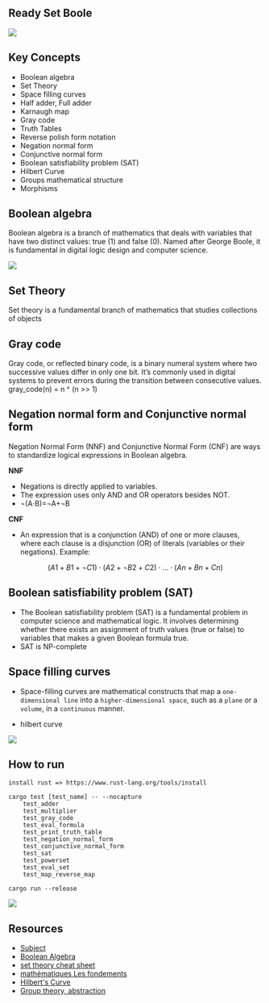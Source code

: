 ## Ready Set Boole
![](./static/3.jpg)
## Key Concepts
- Boolean algebra
- Set Theory
- Space filling curves
- Half adder, Full adder
- Karnaugh map 
- Gray code
- Truth Tables
- Reverse polish form notation
- Negation normal form
- Conjunctive normal form
- Boolean satisfiability problem (SAT)
- Hilbert Curve
- Groups mathematical structure
- Morphisms

## Boolean algebra
Boolean algebra is a branch of mathematics that deals with variables that have two distinct values: true (1) and false (0). Named after George Boole, it is fundamental in digital logic design and computer science.

![](./static/2.png)

## Set Theory
Set theory is a fundamental branch of mathematics that studies collections of objects

## Gray code
Gray code, or reflected binary code, is a binary numeral system where two successive values differ in only one bit. It’s commonly used in digital systems to prevent errors during the transition between consecutive values.
gray_code(n) = n ^ (n >> 1)

## Negation normal form and Conjunctive normal form
Negation Normal Form (NNF) and Conjunctive Normal Form (CNF) are ways to standardize logical expressions in Boolean algebra. 

**NNF**
- Negations is directly applied to variables.
- The expression uses only AND  and OR operators besides NOT.
- ¬(A⋅B)=¬A+¬B

**CNF**
- An expression that is a conjunction (AND) of one or more clauses, where each clause is a disjunction (OR) of literals (variables or their negations).
Example:

$$ 
(A1​+B1​+¬C1​)⋅(A2​+¬B2​+C2​)⋅…⋅(An​+Bn​+Cn​)
$$

## Boolean satisfiability problem (SAT)
- The Boolean satisfiability problem (SAT) is a fundamental problem in computer science and mathematical logic. It involves determining whether there exists an assignment of truth values (true or false) to variables that makes a given Boolean formula true.
- SAT is NP-complete


## Space filling curves
- Space-filling curves are mathematical constructs that map a `one-dimensional line` into a `higher-dimensional space`, such as a `plane` or a `volume`, in a `continuous` manner.

- hilbert curve

![](./static/4.gif)


## How to run
```
install rust => https://www.rust-lang.org/tools/install

cargo test [test_name] -- --nocapture
    test_adder
    test_multiplier
    test_gray_code
    test_eval_formula
    test_print_truth_table
    test_negation_normal_form
    test_conjunctive_normal_form
    test_sat
    test_powerset
    test_eval_set
    test_map_reverse_map

cargo run --release
```

![](./static/6.gif)

## Resources
- [Subject](./static/ready%20set%20boole.pdf)
- [Boolean Algebra](https://www.youtube.com/playlist?list=PLTd6ceoshprcTJdg5AI6i2D2gZR5r8_Aw)
- [set theory cheat sheet](http://www.toomey.org/tutor/harolds_cheat_sheets/Harolds_Sets_Cheat_Sheet_2022.pdf)
- [mathématiques Les fondements](http://alain.troesch.free.fr/2023/Fichiers/coursMP2I-fondements.pdf)
- [Hilbert's Curve](https://www.youtube.com/watch?v=3s7h2MHQtxc&t=496s)
- [Group theory, abstraction](https://www.youtube.com/watch?v=mH0oCDa74tE)



